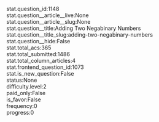 stat.question_id:1148  
stat.question__article__live:None  
stat.question__article__slug:None  
stat.question__title:Adding Two Negabinary Numbers  
stat.question__title_slug:adding-two-negabinary-numbers  
stat.question__hide:False  
stat.total_acs:365  
stat.total_submitted:1486  
stat.total_column_articles:4  
stat.frontend_question_id:1073  
stat.is_new_question:False  
status:None  
difficulty.level:2  
paid_only:False  
is_favor:False  
frequency:0  
progress:0  
